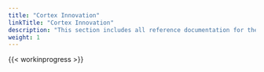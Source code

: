 ```yaml
---
title: "Cortex Innovation"
linkTitle: "Cortex Innovation"
description: "This section includes all reference documentation for the logs generated by the Cortex Innovation platform."
weight: 1
---
```


{{< workinprogress >}}
